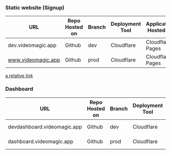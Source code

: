 ### Static website (Signup)

| URL | Repo Hosted on | Branch |Deployment Tool | Application Hosted on| Point of contact |
| ------------- | ------------- | ------------- |------------- | ------------- |------------- |
|dev.videomagic.app  | Github  | dev | Cloudflare | Cloudflare Pages | Vishnu |
|www.videomagic.app  | Github  | prod |Cloudflare | Cloudflare Pages | Vishnu |

[a relative link](urls_and_deployment_process/Static-website.md)

### Dashboard 

| URL | Repo Hosted on | Branch  | Deployment Tool | Application Hosted on|Point of contact |
| ------------- | ------------- | -------------| ------------- | ------------- |------------- |
|devdashboard.videomagic.app  | Github| dev | Cloudflare | Cloudflare Pages |Vishnu |
|dashboard.videomagic.app  | Github | prod | Cloudflare | Cloudflare Pages |Vishnu |
